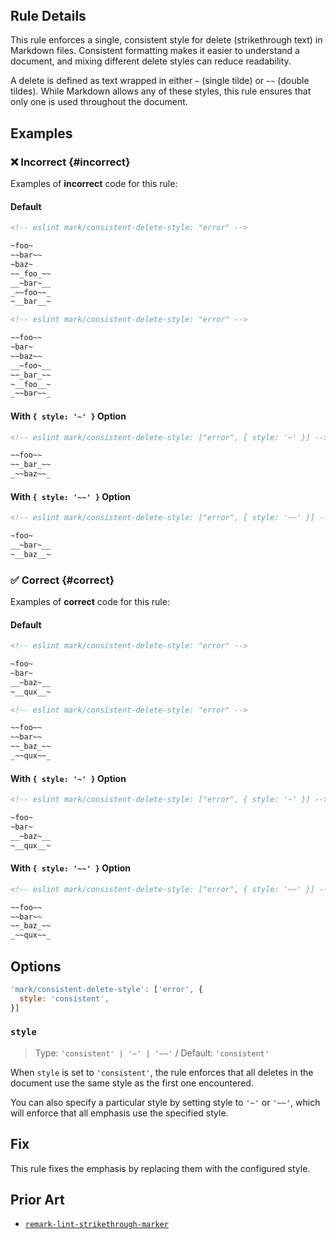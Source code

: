 <!-- markdownlint-disable-next-line no-inline-html first-line-h1 -->
<header v-html="$frontmatter.rule"></header>

## Rule Details

This rule enforces a single, consistent style for delete (strikethrough text) in Markdown files. Consistent formatting makes it easier to understand a document, and mixing different delete styles can reduce readability.

A delete is defined as text wrapped in either `~` (single tilde) or `~~` (double tildes). While Markdown allows any of these styles, this rule ensures that only one is used throughout the document.

## Examples

### :x: Incorrect {#incorrect}

Examples of **incorrect** code for this rule:

#### Default

```md eslint-check
<!-- eslint mark/consistent-delete-style: "error" -->

~foo~
~~bar~~
~baz~
~~_foo_~~
__~bar~__
_~~foo~~_
~__bar__~
```

```md eslint-check
<!-- eslint mark/consistent-delete-style: "error" -->

~~foo~~
~bar~
~~baz~~
__~foo~__
~~_bar_~~
~__foo__~
_~~bar~~_
```

#### With `{ style: '~' }` Option

```md eslint-check
<!-- eslint mark/consistent-delete-style: ["error", { style: '~' }] -->

~~foo~~
~~_bar_~~
_~~baz~~_
```

#### With `{ style: '~~' }` Option

```md eslint-check
<!-- eslint mark/consistent-delete-style: ["error", { style: '~~' }] -->

~foo~
__~bar~__
~__baz__~
```

### :white_check_mark: Correct {#correct}

Examples of **correct** code for this rule:

#### Default

```md eslint-check
<!-- eslint mark/consistent-delete-style: "error" -->

~foo~
~bar~
__~baz~__
~__qux__~
```

```md eslint-check
<!-- eslint mark/consistent-delete-style: "error" -->

~~foo~~
~~bar~~
~~_baz_~~
_~~qux~~_
```

#### With `{ style: '~' }` Option

```md eslint-check
<!-- eslint mark/consistent-delete-style: ["error", { style: '~' }] -->

~foo~
~bar~
__~baz~__
~__qux__~
```

#### With `{ style: '~~' }` Option

```md eslint-check
<!-- eslint mark/consistent-delete-style: ["error", { style: '~~' }] -->

~~foo~~
~~bar~~
~~_baz_~~
_~~qux~~_
```

## Options

```js
'mark/consistent-delete-style': ['error', {
  style: 'consistent',
}]
```

### `style`

> Type: `'consistent' | '~' | '~~'` / Default: `'consistent'`

When `style` is set to `'consistent'`, the rule enforces that all deletes in the document use the same style as the first one encountered.

You can also specify a particular style by setting style to `'~'` or `'~~'`, which will enforce that all emphasis use the specified style.

## Fix

This rule fixes the emphasis by replacing them with the configured style.

## Prior Art

- [`remark-lint-strikethrough-marker`](https://github.com/remarkjs/remark-lint/tree/main/packages/remark-lint-strikethrough-marker#remark-lint-strikethrough-marker)
